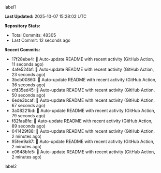 
label1 
<!-- ACTIVITY_START -->
**Last Updated:** 2025-10-07 15:28:02 UTC

**Repository Stats:**
- Total Commits: 48305
- Last Commit: 12 seconds ago

**Recent Commits:**
- 17f28ebe4: 🤖 Auto-update README with recent activity (GitHub Action, 11 seconds ago)
- 4afe524bf: 🤖 Auto-update README with recent activity (GitHub Action, 23 seconds ago)
- 3bcb00860: 🤖 Auto-update README with recent activity (GitHub Action, 36 seconds ago)
- cfd35ed45: 🤖 Auto-update README with recent activity (GitHub Action, 50 seconds ago)
- 6ede3bcaf: 🤖 Auto-update README with recent activity (GitHub Action, 67 seconds ago)
- 3a08221bd: 🤖 Auto-update README with recent activity (GitHub Action, 79 seconds ago)
- f82faa8fe: 🤖 Auto-update README with recent activity (GitHub Action, 89 seconds ago)
- 041429f88: 🤖 Auto-update README with recent activity (GitHub Action, 2 minutes ago)
- 95fee9a87: 🤖 Auto-update README with recent activity (GitHub Action, 2 minutes ago)
- e0648bfe5: 🤖 Auto-update README with recent activity (GitHub Action, 2 minutes ago)
<!-- ACTIVITY_END -->

label2
